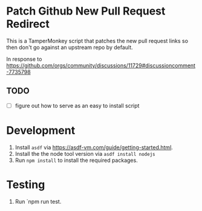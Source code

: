 # Patch Github New Pull Request Redirect

This is a TamperMonkey script that patches the new pull request links so then don't go against an upstream repo by default.

In response to https://github.com/orgs/community/discussions/11729#discussioncomment-7735798

## TODO

- [ ] figure out how to serve as an easy to install script

# Development

1. Install `asdf` via https://asdf-vm.com/guide/getting-started.html.
2. Install the the node tool version via `asdf install nodejs`
3. Run `npm install` to install the required packages.

# Testing

1. Run `npm run test.
